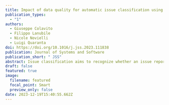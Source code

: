 ```yaml
---
title: Impact of data quality for automatic issue classification using pre-trained language models
publication_types:
  - "1"
authors:
  - Giuseppe Colavito
  - Filippo Lanubile
  - Nicole Novielli
  - Luigi Quaranta
doi: https://doi.org/10.1016/j.jss.2023.111838
publication: Journal of Systems and Software
publication_short: " JSS"
abstract: Issue classification aims to recognize whether an issue reports a bug, a request for enhancement or support. In this paper we use pre-trained models for the automatic classification of issues and investigate how the quality of data affects the performance of classifiers. Despite the application of data quality filters, none of our attempts had a significant effect on model quality. As root cause we identify a threat to construct validity underlying the issue labeling.
draft: false
featured: true
image:
  filename: featured
  focal_point: Smart
  preview_only: false
date: 2023-12-19T15:40:55.662Z
---
```

